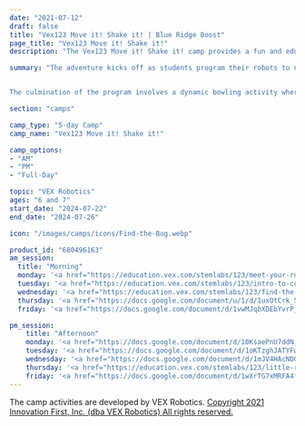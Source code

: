 ```yaml
---
date: "2021-07-12"
draft: false
title: "Vex123 Move it! Shake it! | Blue Ridge Boost"
page_title: "Vex123 Move it! Shake it!"
description: "The Vex123 Move it! Shake it! camp provides a fun and educational experience where young students learn the basics of robotics and coding. The camp's activities include programming robots to navigate paths, creating dance sequences, and engaging in a dynamic bowling challenge. Through these activities, campers develop skills in motion control, creativity, problem-solving, and teamwork."

summary: "The adventure kicks off as students program their robots to navigate a predefined path, giving them their initial experience in motion control. The excitement builds as they delve into coding dance movements, transforming their robots into lively partying peacocks, showcasing their creativity and understanding of motion sequences.


The culmination of the program involves a dynamic bowling activity where students code the robot to knock down pins and even crash into a tower, applying their accumulated skills in a challenging and enjoyable way. This comprehensive approach not only teaches robotics and coding but also fosters creativity, problem-solving, and teamwork among the campers."

section: "camps"

camp_type: "5-day Camp"
camp_name: "Vex123 Move it! Shake it!"

camp_options: 
- "AM"
- "PM"
- "Full-Day"

topic: "VEX Robotics"
ages: "6 and 7"
start_date: "2024-07-22"
end_date: "2024-07-26"

icon: "/images/camps/icons/Find-the-Bug.webp"

product_id: "680496163"
am_session:
  title: "Morning"
  monday: '<a href="https://education.vex.com/stemlabs/123/meet-your-robot">Meet Your Robot</a> &ndash; Meet your 123 Robot through a story-based lab that introduces vocabulary, functions, and features of the 123 Robot.'
  tuesday: '<a href="https://education.vex.com/stemlabs/123/intro-to-coding?lng=en">Intro to Coding</a> &ndash; Investigate coding and robot behaviors while using the Coder and VEX 123.'
  wednesday: '<a href="https://education.vex.com/stemlabs/123/find-the-bug">Find the Bug</a> &ndash; Bugs in our code help us learn! Practice using a debugging process to identify, find, and fix bugs in projects so the 123 Robot can move the way we want it to.<br> <a href="https://docs.google.com/document/d/1A96F9e472ybYp6VRV4EVeLr4OuSbUR_CYKIomP3fe5k/edit?usp=sharing">Tow Truck Challenge</a> &ndash; Transform the 123 Robot into a tow truch and test how many objects it can tow. <br>'
  thursday: '<a href="https://docs.google.com/document/u/1/d/1uxOtCrk_58HAnNqM39G3238Kcl1HngMb9UIUqle352U/edit">Code Monster</a>  &ndash; Transform the 123 Robot into a scary monster and code its behavior.<br> <a href="https://docs.google.com/document/u/1/d/1kbCf721NL3ep4jUIVFGIi40yMrnQaBmSWgTNKSr2xB4/edit">Move Around</a>  &ndash;  Setup a challenging obstacle course and code the robot to reach a destination.'
  friday: '<a href="https://docs.google.com/document/d/1vwMJqbXDEbYvrP_1n_DGVkirgtbXCfUfFBeP3222Nz4/edit?usp=sharing">Robot Bowling</a> &ndash; Knock all the pins down with your 123 Robot!<br> <a href="https://docs.google.com/document/d/1Ep9kOacvAvpnIRc7DTM6TRJ5aGmuvioJiP8UtQi-lnc/edit?usp=sharing">Tower Crash</a> &ndash; Drive 123 Robot to knock down your tower.'

pm_session:
    title: "Afternoon"
    monday: '<a href="https://docs.google.com/document/d/10KsaePnU7ddN_ZFxUg_wz8WMmu7Rw25lR1DVs7Jo6rg/edit?usp=sharing">Pathfinder</a> &ndash; Make your 123 Robot follow your lines.<br> <a href="https://docs.google.com/document/d/1RZ1ArIY1Z9hkufxo5QLZq-CJiSxAcHjA0iYn6OdHGY8/edit#heading=h.sxomwkc8zvss">Building a Tunnel</a> &ndash; Build a tunnel out of materials such as pipe cleaners, tape and paper. Drive 123 Robot to move forward and go under the tunnel.'
    tuesday: '<a href="https://docs.google.com/document/d/1oKTzghJATYFwjzaQ3uw8J2JunbkmjN8pjVMZJE_s5HE/edit?usp=sharing">Peacock Party</a> &ndash; Design your 123 Peacock to strut with a Coder project.<br> <a href="https://docs.google.com/document/u/1/d/1HZit2Bej9odwgujGqaBZf_SlTMJliwk2w-bFK2rZHuk/edit">Recycle Rush</a> &ndash; Create a tool for your Recycle Robot to move and collect trash.'
    wednesday: '<a href="https://docs.google.com/document/d/1mJV4HAcNDQz2E9Ivh2hkB38tpg682rh4qwKdQnmvoe0/edit">Ring and Run</a> &ndash; Make your 123 Robot ring the doorbell and run away. <br> <a href="https://education.vex.com/stemlabs/123/intro-to-coding/unit-overview/choice-board?lng=en">Story in Pictures</a> &ndash; Create your own picture cards to represent a daily activity or routine, like brushing your teeth. Then, place the cards on the 123 Tiles and make your robot move to each step in order.'
    thursday: '<a href="https://education.vex.com/stemlabs/123/little-red-robot">Little Red Robot</a> &ndash; Code the 123 Robot to become Little Red Robot and drive to a house!'
    friday: '<a href="https://docs.google.com/document/d/1wXrTG7xMRFA4fjtGADiQWd1VXGeKjtHorcetZktGfRM/edit?usp=sharing">Clean Your Room</a> &ndash; Clean off a tile with your 123 Robot.'
---
```


<div class="container">
The camp activities are developed by VEX Robotics. <a href="https://www.vexrobotics.com/copyright-notice">Copyright 2021 Innovation First, Inc. (dba VEX Robotics) All rights reserved.</a>
</div>